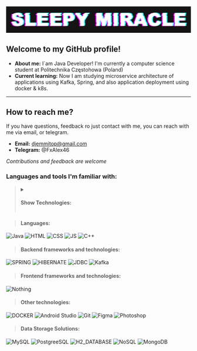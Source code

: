 [![Header](https://github.com/XXXUDI/XXXUDI/blob/main/resources/Glitch1.png)](https://www.youtube.com/@SleepyM1racle)

## Welcome to my GitHub profile!
- **About me:** I`am Java Developer! I'm currently a computer science student at Politechnika Częstohowa (Poland)
- **Current learning:** Now I am studying microservice architecture of applications using Kafka, Spring, and also application deployment using docker & k8s. 

--- 

## How to reach me? 

If you have questions, feedback ro just contact with me, you can reach with me via email, or telegram.

- **Email:** djemmitop@gmail.com
- **Telegram:** @FxAlex46

*Contributions and feedback are welcome*

### Languages and tools I'm familiar with:

> <details>
> <summary><h4>Show Technologies: </h4></summary>

> <h4>Languages:</h4>
![Java](https://img.shields.io/badge/-Java-090909?style=for-the-badge&logo=java&logoColor=white)
![HTML](https://img.shields.io/badge/-HTML-090909?style=for-the-badge&logo=html&logoColor=white)
![CSS](https://img.shields.io/badge/-CSS-090909?style=for-the-badge&logo=css&logoColor=white)
![JS](https://img.shields.io/badge/-JS-090909?style=for-the-badge)
![C++](https://img.shields.io/badge/-C++-090909?style=for-the-badge&logo=&logoColor=white)

> <h4>Backend frameworks and technologies:</h4>
![SPRING](https://img.shields.io/badge/-Spring-090909?style=for-the-badge&logo=html&logoColor=white)
![HIBERNATE](https://img.shields.io/badge/-HIBERNATE-090909?style=for-the-badge&logo=html&logoColor=white)
![JDBC](https://img.shields.io/badge/-JDBC-090909?style=for-the-badge&logo=html&logoColor=white)
![Kafka](https://img.shields.io/badge/-Kafka-090909?style=for-the-badge&logo=html&logoColor=white)
> <h4>Frontend frameworks and technologies:</h4>
![Nothing](https://img.shields.io/badge/-None-090909?style=for-the-badge&logo=html&logoColor=white)
> <h4>Other technologies:</h4>
![DOCKER](https://img.shields.io/badge/-Docker-090909?style=for-the-badge&logo=html&logoColor=white)
![Android Studio](https://img.shields.io/badge/-Android_Studio-090909?style=for-the-badge&logo=html&logoColor=white)
![Git](https://img.shields.io/badge/-GIT-090909?style=for-the-badge&logo=html&logoColor=white)
![Figma](https://img.shields.io/badge/-Figma-090909?style=for-the-badge&logo=html&logoColor=white)
![Photoshop](https://img.shields.io/badge/-Photoshop-090909?style=for-the-badge&logo=html&logoColor=white)

> <h4>Data Storage Solutions:</h4>
![MySQL](https://img.shields.io/badge/-MySQL-090909?style=for-the-badge&logo=html&logoColor=white)
![PostgreeSQL](https://img.shields.io/badge/-PostgreeSQL-090909?style=for-the-badge&logo=html&logoColor=white)
![H2_DATABASE](https://img.shields.io/badge/-H2_DATABASE-090909?style=for-the-badge&logo=html&logoColor=white)
![NoSQL](https://img.shields.io/badge/-NoSQL-090909?style=for-the-badge&logo=html&logoColor=white)
![MongoDB](https://img.shields.io/badge/-Mongo_DB-090909?style=for-the-badge&logo=html&logoColor=white)
> </details>

